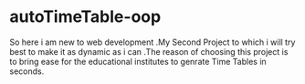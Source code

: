 # autoTimeTable-oop
So here i am new to web development .My Second Project to which i will try best to make it as dynamic as i can .The reason of choosing this project is to bring ease for the educational institutes to genrate Time Tables in seconds.
